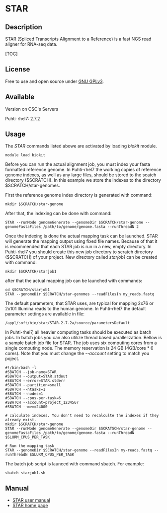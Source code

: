 # STAR

## Description
STAR (Spliced Transcripts Alignment to a Reference) is a fast NGS read aligner for  RNA-seq data.

[TOC]

## License

Free to use and open source under [GNU GPLv3](https://www.gnu.org/licenses/gpl-3.0.html).

## Available

Version on CSC's Servers

Puhti-rhel7: 2.7.2

## Usage

The _STAR_ commands listed abowe are activated by loading _biokit_ module.

```text
module load biokit
```

Before you can run the actual alignment job, you must index your fasta formatted reference genome. In Puhti-rhel7 the working copies of
 reference genome indexes, as well as any large files, should be stored to the scatch directory ($SCRATCH). In this example we store the indexes to the directory $SCRATCH/star-genomes.

First the reference genome index directory is generated with command:
```text
mkdir $SCRATCH/star-genome
```
After that, the indexing can be done with command:
```text
STAR --runMode genomeGenerate --genomeDir $SCRATCH/star-genome --genomeFastaFiles /path/to/genome/genome.fasta --runThreadN 2
```
Once the indexing is done the actual mapping task can be launched. STAR will generate the mapping output using fixed file names.
Because of that it is recommended that each STAR job is run in a new, empty directory. In Puhti-rhel7 you should create this new job directory 
to scratch directory ($SCRATCH) of your project. New directory called _starjob1_ can be created with command:
```text
mkdir $SCRATCH/starjob1
```
after that the actual mapping job can be launched with commands:
```text
cd $SCRATCH/starjob1
STAR --genomeDir $SCRATCH/star-genomes --readFilesIn my_reads.fastq
```
The default parameters, that STAR uses, are typical for mapping 2x76 or 2x101 Illumina reads to the human genome. In Puhti-rhel7 the default parameter settings are available in file:
```text
/appl/soft/bio/star/STAR-2.7.2a/source/parametersDefault
```
In Puhti-rhel7, all heavier computing tasks should be executed as batch jobs. In batch jobs you can also utilize thread based 
parallelization. Bellow is a sample batch job file for STAR. The job uses six computing cores from a single computing node. 
The memory reservation is 24 GB (4GB/core * 6 cores). Note that you must change the _--account_ setting to match you poject.
```text
#!/bin/bash -l
#SBATCH --job-name=STAR
#SBATCH --output=STAR.stdout
#SBATCH --error=STAR.stderr
#SBATCH --partition=small
#SBATCH --ntasks=1
#SBATCH --nodes=1
#SBATCH --cpus-per-task=6
#SBATCH --account=project_1234567
#SBATCH --mem=24000

# calculate indexes. You don't need to recalculte the indexes if they already exist.
mkdir $SCRATCH/star-genome
STAR --runMode genomeGenerate --genomeDir $SCRATSCH/star-genome --genomeFastaFiles /path/to/genome/genome.fasta --runThreadN $SLURM_CPUS_PER_TASK

# Run the mapping task
STAR --genomeDir $SCRATCH/star-genome --readFilesIn my-reads.fastq --runThreadN $SLURM_CPUS_PER_TASK
```

The batch job script is launced with command sbatch. For example:
```
sbatch starjob1.sh
```


## Manual

*   [STAR user manual](https://github.com/alexdobin/STAR/blob/master/doc/STARmanual.pdf)
*   [STAR home page](https://github.com/alexdobin/STAR/)




